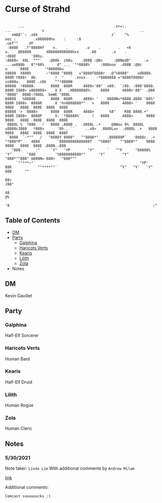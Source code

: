 # Curse of Strahd


```ascii

      ...                                         .x+=:.                                                ...              s                                            ..      
   xH88"`~ .x8X                                  z`    ^%                              oec :        .x888888hx    :     :8                               .uef^"     dF        
 :8888   .f"8888Hf    x.    .        .u    .        .   <k                      u.    @88888       d88888888888hxx     .88       .u    .               :d88E       '88bu.     
:8888>  X8L  ^""`   .@88k  z88u    .d88B :@8c     .@8Ned8"      .u        ...ue888b   8"*88%      8" ... `"*8888%`    :888ooo  .d88B :@8c        u     `888E       '*88888bu  
X8888  X888h       ~"8888 ^8888   ="8888f8888r  .@^%8888"    ud8888.      888R Y888r  8b.        !  "   ` .xnxx.    -*8888888 ="8888f8888r    us888u.   888E .z8k    ^"*8888N 
88888  !88888.       8888  888R     4888>'88"  x88:  `)8b. :888'8888.     888R I888> u888888>    X X   .H8888888%:    8888      4888>'88"  .@88 "8888"  888E~?888L  beWE "888L
88888   %88888       8888  888R     4888> '    8888N=*8888 d888 '88%"     888R I888>  8888R      X 'hn8888888*"   >   8888      4888> '    9888  9888   888E  888E  888E  888E
88888 '> `8888>      8888  888R     4888>       %8"    R88 8888.+"        888R I888>  8888P      X: `*88888%`     !   8888      4888>      9888  9888   888E  888E  888E  888E
`8888L %  ?888   !   8888 ,888B .  .d888L .+     @8Wou 9%  8888L         u8888cJ888   *888>      '8h.. ``     ..x8>  .8888Lu=  .d888L .+   9888  9888   888E  888E  888E  888F
 `8888  `-*""   /   "8888Y 8888"   ^"8888*"    .888888P`   '8888c. .+     "*888*P"    4888        `88888888888888f   ^%888*    ^"8888*"    9888  9888   888E  888E .888N..888 
   "888.      :"     `Y"   'YP        "Y"      `   ^"F      "88888%         'Y"       '888         '%8888888888*"      'Y"        "Y"      "888*""888" m888N= 888>  `"888*""  
     `""***~"`                                                "YP'                     88R            ^"****""`                             ^Y"   ^Y'   `Y"   888      ""     
                                                                                       88>                                                                   J88"             
                                                                                       48                                                                    @%               
                                                                                       '8                                                                  :"                 

```

## Table of Contents

* [DM](#dm)
* [Party](#party)
  * [Galphina](#galphina)
  * [Haricots Verts](#haricots-verts)
  * [Kearis](#kearis)
  * [Lilith](#lilith)
  * [Zola](#zola)
* Notes

## DM

Kevin Gavillet

## Party

### Galphina

Half-Elf Sorcerer

### Haricots Verts

Human Bard

### Kearis

Half-Elf Druid

### Lilith

Human Rogue

### Zola

Human Cleric

## Notes

### 5/30/2021

Note taker: `Linda Lim`
With additional comments by `Andrew Milam`

[link](/sessions/5-30-2021.md)

Additional comments:

```txt
Comcast suuuuuucks :)
```
